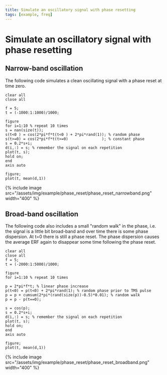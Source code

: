 ```yaml
---
title: Simulate an oscillatory signal with phase resetting
tags: [example, freq]
---
```


#  Simulate an oscillatory signal with phase resetting

## Narrow-band oscillation

The following code simulates a clean oscillating signal with a phase reset at time zero.

    clear all
    close all
  
    f = 5;
    t = (-1000:1:1000)/1000;
   
    figure
    for i=1:10 % repeat 10 times
    s = nan(size(t));
    s(t<0 ) = cos(2*pi*f*t(t<0 ) + 2*pi*rand(1)); % random phase
    s(t>=0) = cos(2*pi*f*t(t>=0)               ); % constant phase
    s = 0.2*s+i;
    d(i,:) = s; % remember the signal on each repetition
    plot(t, s);
    hold on;
    end
    axis auto
   
    figure; 
    plot(t, mean(d,1))

{% include image src="/assets/img/example/phase_reset/phase_reset_narrowband.png" width="400" %}

## Broad-band oscillation

The following code also includes a small "random walk" in the phase, i.e. the signal is a little bit broad-band and over time there is some phase dispersion. At t=0 there is still a phase reset. The phase dispersion causes the average ERF again to disappear some time following the phase reset.

    clear all
    close all
    f = 5;
    t = (-2000:1:5000)/1000;
   
    figure
    for i=1:10 % repeat 10 times
    
    p = 2*pi*f*t; % linear phase increase
    p(t<0) = p(t<0) + 2*pi*rand(1); % random phase prior to TMS pulse
    p = p + cumsum(2*pi*(rand(size(p))-0.5)*0.01); % random walk
    p = p - p(t==0);
   
    s = cos(p);
    s = 0.2*s+i;
    d(i,:) = s; % remember the signal on each repetition
    plot(t, s);
    hold on;
    end
    axis auto
   
    figure; 
    plot(t, mean(d,1))

{% include image src="/assets/img/example/phase_reset/phase_reset_broadband.png" width="400" %}

